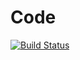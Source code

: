 
# Code

[![Build Status](https://travis-ci.org/peterbenoit/code.svg?branch=master)](https://travis-ci.org/peterbenoit/code)
